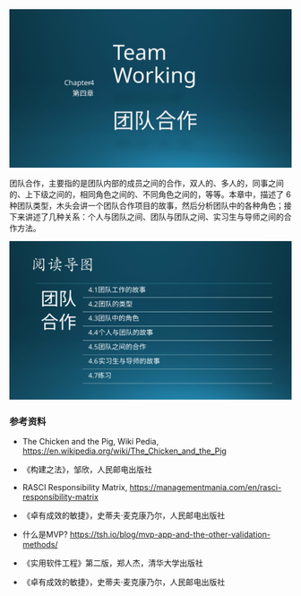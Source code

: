 

<img src="img/Slide1.SVG"/>

团队合作，主要指的是团队内部的成员之间的合作，双人的、多人的，同事之间的、上下级之间的，相同角色之间的、不同角色之间的，等等。本章中，描述了 6 种团队类型，木头会讲一个团队合作项目的故事，然后分析团队中的各种角色；接下来讲述了几种关系：个人与团队之间、团队与团队之间、实习生与导师之间的合作方法。

<img src="img/Slide2.SVG"/>


### 参考资料

- The Chicken and the Pig, Wiki Pedia, https://en.wikipedia.org/wiki/The_Chicken_and_the_Pig
- 《构建之法》，邹欣，人民邮电出版社
- RASCI Responsibility Matrix, https://managementmania.com/en/rasci-responsibility-matrix
- 《卓有成效的敏捷》，史蒂夫·麦克康乃尔，人民邮电出版社

- 什么是MVP? https://tsh.io/blog/mvp-app-and-the-other-validation-methods/

- 《实用软件工程》第二版，郑人杰，清华大学出版社

- 《卓有成效的敏捷》，史蒂夫·麦克康乃尔，人民邮电出版社
